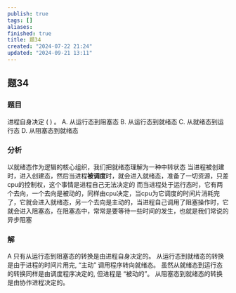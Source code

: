 ```yaml
---
publish: true
tags: []
aliases: 
finished: true
title: 题34
created: "2024-07-22 21:24"
updated: "2024-09-21 13:11"
---
```

## 题34
### 题目
进程自身决定 ( ) 。
A. 从运行态到阻塞态 
B. 从运行态到就绪态
C. 从就绪态到运行态 
D. 从阻塞态到就绪态
### 分析
以就绪态作为逻辑的核心组织，我们把就绪态理解为一种中转状态 
当进程被创建时，进入创建态，然后当进程**被调度**时，就会进入就绪态，准备了一切资源，只差cpu的控制权，这个事情是进程自己无法决定的 
而当进程处于运行态时，它有两个去向，一个去向是被动的，同样由cpu决定，当cpu为它调度的时间片消耗完了，它就会进入就绪态，另一个去向是主动的，当进程自己调用了阻塞操作时，它就会进入阻塞态，在阻塞态中，常常是要等待一些时间的发生，也就是我们常说的异步阻塞
### 解
A
只有从运行态到阻塞态的转换是由进程自身决定的。
从运行态到就绪态的转换是由于进程的时间片用完, “主动” 调用程序转向就绪态。
虽然从就绪态到运行态的转换同样是由调度程序决定的, 但进程是 “被动的”。
从阻塞态到就绪态的转换是由协作进程决定的。